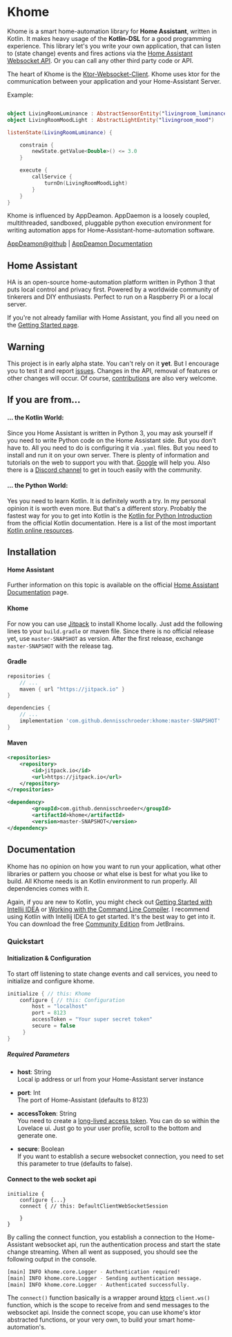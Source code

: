 # Khome

Khome is a smart home-automation library for **Home Assistant**, written in Kotlin. It makes heavy usage of the **Kotlin-DSL** 
for a good programming experience. This library let's you write your own application, that can listen to (state change) events 
and fires actions via the [Home Assistant Websocket API](https://developers.home-assistant.io/docs/en/external_api_websocket.html).
Or you can call any other third party code or API.

The heart of Khome is the [Ktor-Websocket-Client](https://ktor.io/clients/websockets.html). Khome uses ktor for the communication 
between your application and your Home-Assistant Server.

Example:
```kotlin

object LivingRoomLuminance : AbstractSensorEntity("livingroom_luminance")
object LivingRoomMoodLight : AbstractLightEntity("livingroom_mood") 

listenState(LivingRoomLuminance) {

    constrain {
        newState.getValue<Double>() <= 3.0
    }

    execute {
        callService {
            turnOn(LivingRoomMoodLight)
        }
    }
}
```

Khome is influenced by AppDeamon. AppDaemon is a loosely coupled, multithreaded, sandboxed, pluggable 
python execution environment for writing automation apps for Home-Assistant-home-automation software.

[AppDeamon@github](https://github.com/home-assistant/appdaemon) | [AppDeamon Documentation](https://appdaemon.readthedocs.io/en/latest/)

## Home Assistant
 
HA is an open-source home-automation platform written in Python 3 that puts local control and privacy first. Powered by 
a worldwide community of tinkerers and DIY enthusiasts. Perfect to run on a Raspberry Pi or a local server.

If you're not already familiar with Home Assistant, you find all you need on the [Getting Started page](https://www.home-assistant.io/getting-started/).

## Warning
This project is in early alpha state. You can't rely on it **yet**. But I encourage you to test it and report [issues](https://github.com/dennisschroeder/khome/issues).
Changes in the API, removal of features or other changes will occur. Of course, [contributions](https://github.com/dennisschroeder/khome/pulls) are also very welcome.

## If you are from...

#### ... the Kotlin World:
Since you Home Assistant is written in Python 3, you may ask yourself if you need to write Python code on the Home Assistant
side. But you don't have to. All you need to do is configuring it via `.yaml` files. But you need to install and run it on 
your own server. There is plenty of information and tutorials on the web to support you with that. [Google](https://google.com)
will help you. Also there is a [Discord channel](https://discordapp.com/invite/c5DvZ4e) to get in touch easily with the community.

#### ... the Python World:
Yes you need to learn Kotlin. It is definitely worth a try. In my personal opinion it is worth even more. But that's a different story.
Probably the fastest way for you to get into Kotlin is the [Kotlin for Python Introduction](https://kotlinlang.org/docs/tutorials/kotlin-for-py/introduction.html)
from the official Kotlin documentation. Here is a list of the most important [Kotlin online resources](https://kotlinlang.org/community/#kotlin-online-resources).

## Installation

#### Home Assistant
Further information on this topic is available on the official [Home Assistant Documentation](https://www.home-assistant.io/getting-started/) page.

#### Khome
For now you can use [Jitpack](http://jitpack.io) to install Khome locally. Just add the following lines to your `build.gradle` or maven file.
Since there is no official release yet, use `master-SNAPSHOT` as version. After the first release, exchange `master-SNAPSHOT` with 
the release tag.

#### Gradle
```groovy
repositories {
    // ...
    maven { url "https://jitpack.io" }
}
```
```groovy
dependencies {
    // ...
    implementation 'com.github.dennisschroeder:khome:master-SNAPSHOT'
}
```

#### Maven
```xml
<repositories>
    <repository>
        <id>jitpack.io</id>
        <url>https://jitpack.io</url>
    </repository>
</repositories>
```
```xml
<dependency>
        <groupId>com.github.dennisschroeder</groupId>
        <artifactId>khome</artifactId>
        <version>master-SNAPSHOT</version>
</dependency>

```

## Documentation

Khome has no opinion on how you want to run your application, what other libraries or pattern you choose or what else  is best for what you like to build.
All Khome needs is an Kotlin environment to run properly. All dependencies comes with it.

Again, if you are new to Kotlin, you might check out [Getting Started with Intellij IDEA](https://kotlinlang.org/docs/tutorials/getting-started.html)
or [Working with the Command Line Compiler](https://kotlinlang.org/docs/tutorials/command-line.html).
I recommend using Kotlin with Intellij IDEA to get started. It's the best way to get into it. You can download the free [Community Edition](http://www.jetbrains.com/idea/download/index.html) from JetBrains.

### Quickstart

#### Initialization & Configuration

To start off listening to state change events and call services, you need to initialize and configure khome.

```kotlin
initialize { // this: Khome
    configure { // this: Configuration
        host = "localhost"
        port = 8123
        accessToken = "Your super secret token"
        secure = false
     }
}
```

##### Required Parameters

- **host**: String <br> Local ip address or url from your Home-Assistant server instance

- **port**: Int <br> The port of Home-Assistant (defaults to 8123)

- **accessToken**: String <br> You need to create a [long-lived access token](https://developers.home-assistant.io/docs/en/auth_api.html#long-lived-access-token).
You can do so within the Lovelace ui. Just go to your user profile, scroll to the bottom and generate one.

- **secure**: Boolean <br> If you want to establish a secure websocket connection, you need to set this parameter to true (defaults to false).

#### Connect to the web socket api

```
initialize {
    configure {...}
    connect { // this: DefaultClientWebSocketSession
        
    }
}
```

By calling the connect function, you establish a connection to the Home-Assistant websocket api, run the authentication process and start the state
change streaming. When all went as supposed, you should see the following output in the console. 

```bash
[main] INFO khome.core.Logger - Authentication required!
[main] INFO khome.core.Logger - Sending authentication message.
[main] INFO khome.core.Logger - Authenticated successfully.
```

The `connect()` function basically is a wrapper around [ktors](https://ktor.io/clients/websockets.html) `client.ws()` function, which is the scope to receive from and send messages 
to the websocket api. Inside the connect scope, you can use khome's ktor abstracted functions, or your very own, to build your smart home-automation's.

